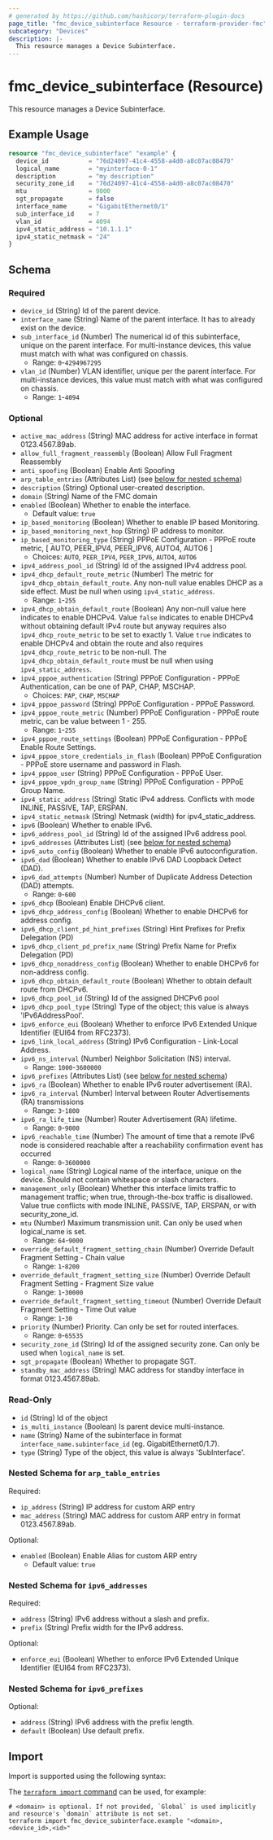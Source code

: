 ```yaml
---
# generated by https://github.com/hashicorp/terraform-plugin-docs
page_title: "fmc_device_subinterface Resource - terraform-provider-fmc"
subcategory: "Devices"
description: |-
  This resource manages a Device Subinterface.
---
```


# fmc_device_subinterface (Resource)

This resource manages a Device Subinterface.

## Example Usage

```terraform
resource "fmc_device_subinterface" "example" {
  device_id           = "76d24097-41c4-4558-a4d0-a8c07ac08470"
  logical_name        = "myinterface-0-1"
  description         = "my description"
  security_zone_id    = "76d24097-41c4-4558-a4d0-a8c07ac08470"
  mtu                 = 9000
  sgt_propagate       = false
  interface_name      = "GigabitEthernet0/1"
  sub_interface_id    = 7
  vlan_id             = 4094
  ipv4_static_address = "10.1.1.1"
  ipv4_static_netmask = "24"
}
```

<!-- schema generated by tfplugindocs -->
## Schema

### Required

- `device_id` (String) Id of the parent device.
- `interface_name` (String) Name of the parent interface. It has to already exist on the device.
- `sub_interface_id` (Number) The numerical id of this subinterface, unique on the parent interface. For multi-instance devices, this value must match with what was configured on chassis.
  - Range: `0`-`4294967295`
- `vlan_id` (Number) VLAN identifier, unique per the parent interface. For multi-instance devices, this value must match with what was configured on chassis.
  - Range: `1`-`4094`

### Optional

- `active_mac_address` (String) MAC address for active interface in format 0123.4567.89ab.
- `allow_full_fragment_reassembly` (Boolean) Allow Full Fragment Reassembly
- `anti_spoofing` (Boolean) Enable Anti Spoofing
- `arp_table_entries` (Attributes List) (see [below for nested schema](#nestedatt--arp_table_entries))
- `description` (String) Optional user-created description.
- `domain` (String) Name of the FMC domain
- `enabled` (Boolean) Whether to enable the interface.
  - Default value: `true`
- `ip_based_monitoring` (Boolean) Whether to enable IP based Monitoring.
- `ip_based_monitoring_next_hop` (String) IP address to monitor.
- `ip_based_monitoring_type` (String) PPPoE Configuration - PPPoE route metric, [ AUTO, PEER_IPV4, PEER_IPV6, AUTO4, AUTO6 ]
  - Choices: `AUTO`, `PEER_IPV4`, `PEER_IPV6`, `AUTO4`, `AUTO6`
- `ipv4_address_pool_id` (String) Id of the assigned IPv4 address pool.
- `ipv4_dhcp_default_route_metric` (Number) The metric for `ipv4_dhcp_obtain_default_route`. Any non-null value enables DHCP as a side effect. Must be null when using `ipv4_static_address`.
  - Range: `1`-`255`
- `ipv4_dhcp_obtain_default_route` (Boolean) Any non-null value here indicates to enable DHCPv4. Value `false` indicates to enable DHCPv4 without obtaining default IPv4 route but anyway requires also `ipv4_dhcp_route_metric` to be set to exactly 1. Value `true` indicates to enable DHCPv4 and obtain the route and also requires `ipv4_dhcp_route_metric` to be non-null. The `ipv4_dhcp_obtain_default_route` must be null when using `ipv4_static_address`.
- `ipv4_pppoe_authentication` (String) PPPoE Configuration - PPPoE Authentication, can be one of PAP, CHAP, MSCHAP.
  - Choices: `PAP`, `CHAP`, `MSCHAP`
- `ipv4_pppoe_password` (String) PPPoE Configuration - PPPoE Password.
- `ipv4_pppoe_route_metric` (Number) PPPoE Configuration - PPPoE route metric, can be value between 1 - 255.
  - Range: `1`-`255`
- `ipv4_pppoe_route_settings` (Boolean) PPPoE Configuration - PPPoE Enable Route Settings.
- `ipv4_pppoe_store_credentials_in_flash` (Boolean) PPPoE Configuration - PPPoE store username and password in Flash.
- `ipv4_pppoe_user` (String) PPPoE Configuration - PPPoE User.
- `ipv4_pppoe_vpdn_group_name` (String) PPPoE Configuration - PPPoE Group Name.
- `ipv4_static_address` (String) Static IPv4 address. Conflicts with mode INLINE, PASSIVE, TAP, ERSPAN.
- `ipv4_static_netmask` (String) Netmask (width) for ipv4_static_address.
- `ipv6` (Boolean) Whether to enable IPv6.
- `ipv6_address_pool_id` (String) Id of the assigned IPv6 address pool.
- `ipv6_addresses` (Attributes List) (see [below for nested schema](#nestedatt--ipv6_addresses))
- `ipv6_auto_config` (Boolean) Whether to enable IPv6 autoconfiguration.
- `ipv6_dad` (Boolean) Whether to enable IPv6 DAD Loopback Detect (DAD).
- `ipv6_dad_attempts` (Number) Number of Duplicate Address Detection (DAD) attempts.
  - Range: `0`-`600`
- `ipv6_dhcp` (Boolean) Enable DHCPv6 client.
- `ipv6_dhcp_address_config` (Boolean) Whether to enable DHCPv6 for address config.
- `ipv6_dhcp_client_pd_hint_prefixes` (String) Hint Prefixes for Prefix Delegation (PD)
- `ipv6_dhcp_client_pd_prefix_name` (String) Prefix Name for Prefix Delegation (PD)
- `ipv6_dhcp_nonaddress_config` (Boolean) Whether to enable DHCPv6 for non-address config.
- `ipv6_dhcp_obtain_default_route` (Boolean) Whether to obtain default route from DHCPv6.
- `ipv6_dhcp_pool_id` (String) Id of the assigned DHCPv6 pool
- `ipv6_dhcp_pool_type` (String) Type of the object; this value is always 'IPv6AddressPool'.
- `ipv6_enforce_eui` (Boolean) Whether to enforce IPv6 Extended Unique Identifier (EUI64 from RFC2373).
- `ipv6_link_local_address` (String) IPv6 Configuration - Link-Local Address.
- `ipv6_ns_interval` (Number) Neighbor Solicitation (NS) interval.
  - Range: `1000`-`3600000`
- `ipv6_prefixes` (Attributes List) (see [below for nested schema](#nestedatt--ipv6_prefixes))
- `ipv6_ra` (Boolean) Whether to enable IPv6 router advertisement (RA).
- `ipv6_ra_interval` (Number) Interval between Router Advertisements (RA) transmissions
  - Range: `3`-`1800`
- `ipv6_ra_life_time` (Number) Router Advertisement (RA) lifetime.
  - Range: `0`-`9000`
- `ipv6_reachable_time` (Number) The amount of time that a remote IPv6 node is considered reachable after a reachability confirmation event has occurred
  - Range: `0`-`3600000`
- `logical_name` (String) Logical name of the interface, unique on the device. Should not contain whitespace or slash characters.
- `management_only` (Boolean) Whether this interface limits traffic to management traffic; when true, through-the-box traffic is disallowed. Value true conflicts with mode INLINE, PASSIVE, TAP, ERSPAN, or with security_zone_id.
- `mtu` (Number) Maximum transmission unit. Can only be used when logical_name is set.
  - Range: `64`-`9000`
- `override_default_fragment_setting_chain` (Number) Override Default Fragment Setting - Chain value
  - Range: `1`-`8200`
- `override_default_fragment_setting_size` (Number) Override Default Fragment Setting - Fragment Size value
  - Range: `1`-`30000`
- `override_default_fragment_setting_timeout` (Number) Override Default Fragment Setting - Time Out value
  - Range: `1`-`30`
- `priority` (Number) Priority. Can only be set for routed interfaces.
  - Range: `0`-`65535`
- `security_zone_id` (String) Id of the assigned security zone. Can only be used when `logical_name` is set.
- `sgt_propagate` (Boolean) Whether to propagate SGT.
- `standby_mac_address` (String) MAC address for standby interface in format 0123.4567.89ab.

### Read-Only

- `id` (String) Id of the object
- `is_multi_instance` (Boolean) Is parent device multi-instance.
- `name` (String) Name of the subinterface in format `interface_name.subinterface_id` (eg. GigabitEthernet0/1.7).
- `type` (String) Type of the object, this value is always 'SubInterface'.

<a id="nestedatt--arp_table_entries"></a>
### Nested Schema for `arp_table_entries`

Required:

- `ip_address` (String) IP address for custom ARP entry
- `mac_address` (String) MAC address for custom ARP entry in format 0123.4567.89ab.

Optional:

- `enabled` (Boolean) Enable Alias for custom ARP entry
  - Default value: `true`


<a id="nestedatt--ipv6_addresses"></a>
### Nested Schema for `ipv6_addresses`

Required:

- `address` (String) IPv6 address without a slash and prefix.
- `prefix` (String) Prefix width for the IPv6 address.

Optional:

- `enforce_eui` (Boolean) Whether to enforce IPv6 Extended Unique Identifier (EUI64 from RFC2373).


<a id="nestedatt--ipv6_prefixes"></a>
### Nested Schema for `ipv6_prefixes`

Optional:

- `address` (String) IPv6 address with the prefix length.
- `default` (Boolean) Use default prefix.

## Import

Import is supported using the following syntax:

The [`terraform import` command](https://developer.hashicorp.com/terraform/cli/commands/import) can be used, for example:

```shell
# <domain> is optional. If not provided, `Global` is used implicitly and resource's `domain` attribute is not set.
terraform import fmc_device_subinterface.example "<domain>,<device_id>,<id>"
```
